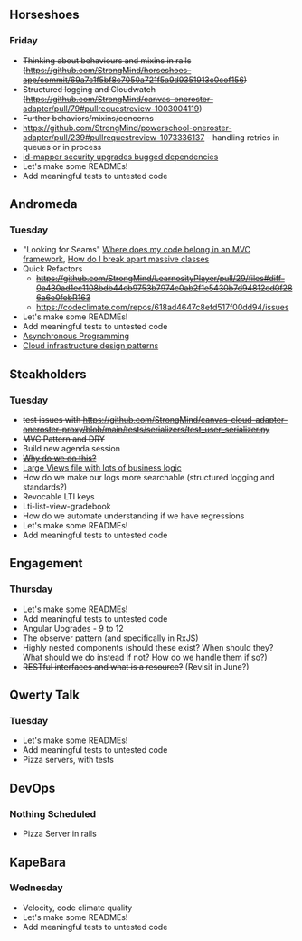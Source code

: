 ## Horseshoes
### Friday
* ~~Thinking about behaviours and mixins in rails (https://github.com/StrongMind/horseshoes-app/commit/69a7c1f5bf8c7050a721f5a9d9351913c0cef156)~~
* ~~Structured logging and Cloudwatch (https://github.com/StrongMind/canvas-oneroster-adapter/pull/79#pullrequestreview-1003004119)~~
* ~~Further behaviors/mixins/concerns~~
* https://github.com/StrongMind/powerschool-oneroster-adapter/pull/239#pullrequestreview-1073336137 - handling retries in queues or in process
* [id-mapper security upgrades bugged dependencies](https://github.com/StrongMind/id-mapper/security/dependabot)
* Let's make some READMEs!
* Add meaningful tests to untested code

## Andromeda
### Tuesday
* "Looking for Seams" [Where does my code belong in an MVC framework](mvc_framework_seams.md), [How do I break apart massive classes](creating_single_responsibilities.md)
* Quick Refactors
  * ~~https://github.com/StrongMind/LearnosityPlayer/pull/29/files#diff-0a430ad1ec1108bdb44cb9753b7974c0ab2f1e5430b7d94812ed0f286a6e0febR163~~
  * https://codeclimate.com/repos/618ad4647c8efd517f00dd94/issues
* Let's make some READMEs!
* Add meaningful tests to untested code
* [Asynchronous Programming](asynchronous.md)
* [Cloud infrastructure design patterns](cloud_design.md)

## Steakholders
### Tuesday
* ~~test issues with https://github.com/StrongMind/canvas-cloud-adapter-oneroster-proxy/blob/main/tests/serializers/test_user_serializer.py~~
* ~~MVC Pattern and DRY~~
* Build new agenda session
* ~~[Why do we do this?](https://github.com/StrongMind/lti-account-settings/blob/a4cce10fbe47a3b0b90f59e7aa7feff7b6cacbc1/views.py#L83)~~
* [Large Views file with lots of business logic](https://github.com/StrongMind/lti-account-settings/blob/a4cce10fbe47a3b0b90f59e7aa7feff7b6cacbc1/views.py)
* How do we make our logs more searchable (structured logging and standards?)
* Revocable LTI keys
* Lti-list-view-gradebook
* How do we automate understanding if we have regressions
* Let's make some READMEs!
* Add meaningful tests to untested code

## Engagement
### Thursday
* Let's make some READMEs!
* Add meaningful tests to untested code
* Angular Upgrades - 9 to 12
* The observer pattern (and specifically in RxJS)
* Highly nested components (should these exist? When should they? What should we do instead if not? How do we handle them if so?)
* ~~RESTful interfaces and what is a resource?~~ (Revisit in June?)

## Qwerty Talk
### Tuesday
* Let's make some READMEs!
* Add meaningful tests to untested code
* Pizza servers, with tests

## DevOps
### Nothing Scheduled
* Pizza Server in rails

## KapeBara
### Wednesday
* Velocity, code climate quality
* Let's make some READMEs!
* Add meaningful tests to untested code
